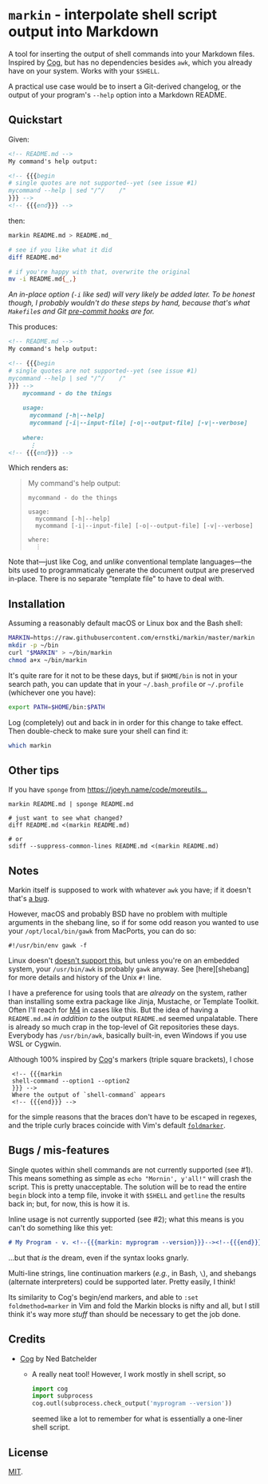 `markin` - interpolate shell script output into Markdown
========================================================

A tool for inserting the output of shell commands into your Markdown files.
Inspired by [Cog][], but has no dependencies besides `awk`, which you already
have on your system. Works with your `$SHELL`.

A practical use case would be to insert a Git-derived changelog, or the output
of your program's `--help` option into a Markdown README.


Quickstart
----------

Given:

```markdown
<!-- README.md -->
My command's help output:

<!-- {{{begin
# single quotes are not supported--yet (see issue #1)
mycommand --help | sed "/^/    /"
}}} -->
<!-- {{{end}}} -->
```

then:

```bash
markin README.md > README.md_ 

# see if you like what it did
diff README.md*

# if you're happy with that, overwrite the original
mv -i README.md{_,}
```

_An in-place option (`-i` like sed) will very likely be added later. To be
honest though, I probably wouldn't do these steps by hand, because that's what
`Makefile`s and Git [pre-commit hooks][hooks] are for._

This produces:

```markdown
<!-- README.md -->
My command's help output:

<!-- {{{begin
# single quotes are not supported--yet (see issue #1)
mycommand --help | sed "/^/    /"
}}} -->
    mycommand - do the things
  
    usage:
      mycommand [-h|--help]
      mycommand [-i|--input-file] [-o|--output-file] [-v|--verbose]
  
    where:
      ⋮
<!-- {{{end}}} -->
```

Which renders as:

> My command's help output:
> 
>     mycommand - do the things
>
>     usage:
>       mycommand [-h|--help]
>       mycommand [-i|--input-file] [-o|--output-file] [-v|--verbose]
>
>     where:
>       ⋮

Note that—just like Cog, and _unlike_ conventional template languages—the bits
used to programmaticaly generate the document output are preserved in-place.
There is no separate "template file" to have to deal with.


Installation
------------
Assuming a reasonably default macOS or Linux box and the Bash shell:

```bash
MARKIN=https://raw.githubusercontent.com/ernstki/markin/master/markin
mkdir -p ~/bin
curl "$MARKIN" > ~/bin/markin
chmod a+x ~/bin/markin
```

It's quite rare for it not to be these days, but if `$HOME/bin` is not in your
search path, you can update that in your `~/.bash_profile` or `~/.profile`
(whichever one you have):

```bash
export PATH=$HOME/bin:$PATH
```

Log (completely) out and back in in order for this change to take effect. Then
double-check to make sure your shell can find it:

```bash
which markin
```


Other tips
----------

If you have `sponge` from https://joeyh.name/code/moreutils…

```
markin README.md | sponge README.md

# just want to see what changed?
diff README.md <(markin README.md)

# or
sdiff --suppress-common-lines README.md <(markin README.md)
```

Notes
-----

Markin itself is supposed to work with whatever `awk` you have; if it doesn't
that's [a bug](../issues).

However, macOS and probably BSD have no problem with multiple arguments in the
shebang line, so if for some odd reason you wanted to use your
`/opt/local/bin/gawk` from MacPorts, you can do so:

    #!/usr/bin/env gawk -f

Linux doesn't [doesn't support this][wps], but unless you're on an embedded
system, your `/usr/bin/awk` is probably `gawk` anyway. See [here][shebang] for
more details and history of the Unix `#!` line.

I have a preference for using tools that are _already_ on the system, rather
than installing some extra package like Jinja, Mustache, or Template Toolkit.
Often I'll reach for [M4][] in cases like this. But the idea of having
a `README.md.m4` _in addition to_ the output `README.md` seemed unpalatable.
There is already so much crap in the top-level of Git repositories these days.
Everybody has `/usr/bin/awk`, basically built-in, even Windows if you use WSL
or Cygwin.

Although 100% inspired by [Cog][]'s markers (triple square brackets), I chose

     <!-- {{{markin
     shell-command --option1 --option2
     }}} -->
     Where the output of `shell-command` appears
     <!-- {{{end}}} -->

for the simple reasons that the braces don't have to be escaped in regexes, and
the triple curly braces coincide with Vim's default [`foldmarker`][fm].


Bugs / mis-features
-------------------

Single quotes within shell commands are not currently supported (see #1). This
means something as simple as `echo "Mornin', y'all!"` will crash the script.
This is pretty unacceptable. The solution will be to read the entire `begin`
block into a temp file, invoke it with `$SHELL` and `getline` the results back
in; but, for now, this is how it is.

Inline usage is not currently supported (see #2); what this means is you can't
do something like this yet:

```markdown
# My Program - v. <!--{{{markin: myprogram --version}}}--><!--{{{end}}}-->

```

…but that _is_ the dream, even if the syntax looks gnarly.

Multi-line strings, line continuation markers (_e.g._, in Bash, `\`), and
shebangs (alternate interpreters) could be supported later. Pretty easily,
I think!

Its similarity to Cog's begin/end markers, and able to `:set foldmethod=marker`
in Vim and fold the Markin blocks is nifty and all, but I still think it's way
more _stuff_ than should be necessary to get the job done.


Credits
-------

* [Cog][] by Ned Batchelder
  * A really neat tool! However, I work mostly in shell script, so

    ```python
    import cog
    import subprocess
    cog.outl(subprocess.check_output('myprogram --version'))
    ```

    seemed like a lot to remember for what is essentially a one-liner shell
    script.


License
-------

[MIT](LICENSE).

[cog]: https://nedbatchelder.com/code/cog
[fm]: http://vimdoc.sourceforge.net/htmldoc/options.html#'foldmarker'
[m4]: https://mbreen.com/m4.html#toc5
[shb]: https://www.in-ulm.de/~mascheck/various/shebang/
[wps]: https://en.wikipedia.org/wiki/Shebang_(Unix)#Character_interpretation
[hooks]: https://git-scm.com/book/en/v2/Customizing-Git-Git-Hooks
